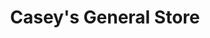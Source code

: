 ---
title: "Casey's General Store"
url: /wichita/caseys-general-store-north-tyler-road/
shop: convenience
---